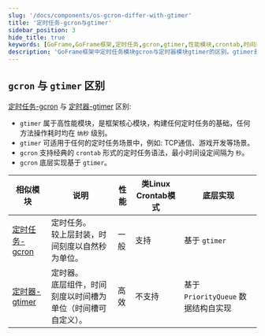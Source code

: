 ```yaml
---
slug: '/docs/components/os-gcron-differ-with-gtimer'
title: '定时任务-gcron与gtimer'
sidebar_position: 3
hide_title: true
keywords: [GoFrame,GoFrame框架,定时任务,gcron,gtimer,性能模块,crontab,时间间隔,TCP通信,游戏开发]
description: 'GoFrame框架中定时任务模块gcron与定时器模块gtimer的区别。gtimer是高性能模块，适用于各种定时任务场景，包括TCP通信和游戏开发。gcron支持crontab语法，基于gtimer实现，为用户提供了便捷的定时任务管理方式。'
---
```


## `gcron` 与 `gtimer` 区别

[定时任务-gcron](定时任务-gcron.md) 与 [定时器-gtimer](../定时器-gtimer/定时器-gtimer.md) 区别:

- `gtimer` 属于高性能模块，是框架核心模块，构建任何定时任务的基础，任何方法操作耗时均在 `纳秒` 级别。
- `gtimer` 可适用于任何的定时任务场景中，例如: TCP通信、游戏开发等场景。
- `gcron` 支持经典的 `crontab` 形式的定时任务语法，最小时间设定间隔为 `秒`。
- `gcron` 底层实现基于 `gtimer`。

| 相似模块 | 说明 | 性能 | 类Linux Crontab模式 | 底层实现 |
| --- | --- | --- | --- | --- |
| [定时任务-gcron](定时任务-gcron.md) | 定时任务。<br />较上层封装，时间刻度以自然秒为单位。 | 一般 | 支持 | 基于 `gtimer` |
| [定时器-gtimer](../定时器-gtimer/定时器-gtimer.md) | 定时器。<br />底层组件，时间刻度以时间槽为单位（时间槽可自定义）。 | 高效 | 不支持 | 基于 `PriorityQueue` 数据结构自实现 |